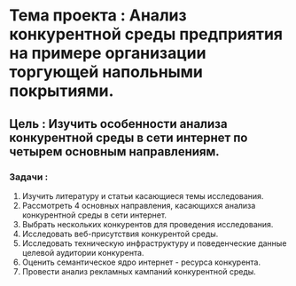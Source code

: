 # Тема проекта : Анализ конкурентной среды предприятия на примере организации торгующей напольными покрытиями.
## Цель : Изучить особенности анализа конкурентной среды в сети интернет по четырем основным направлениям.
### Задачи :
1. Изучить литературу и статьи касающиеся темы исследования.
2. Рассмотреть 4 основных направления, касающихся анализа конкурентной среды в сети интернет.
3. Выбрать нескольких конкурентов для проведения исследования.
4. Исследовать веб-присутствия конкурентой среды.
5. Исследовать техническую инфраструктуру и поведенческие данные целевой аудитории конкурента.
6. Оценить семантическое ядро интернет - ресурса конкурента.
7. Провести анализ рекламных кампаний конкурентной среды.